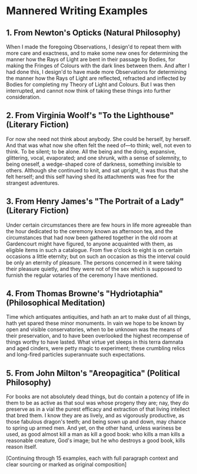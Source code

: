 # Mannered Writing Examples

## 1. From Newton's Opticks (Natural Philosophy)
When I made the foregoing Observations, I design'd to repeat them with more care and exactness, and to make some new ones for determining the manner how the Rays of Light are bent in their passage by Bodies, for making the Fringes of Colours with the dark lines between them. And after I had done this, I design'd to have made more Observations for determining the manner how the Rays of Light are reflected, refracted and inflected by Bodies for completing my Theory of Light and Colours. But I was then interrupted, and cannot now think of taking these things into further consideration.

## 2. From Virginia Woolf's "To the Lighthouse" (Literary Fiction)
For now she need not think about anybody. She could be herself, by herself. And that was what now she often felt the need of—to think; well, not even to think. To be silent; to be alone. All the being and the doing, expansive, glittering, vocal, evaporated; and one shrunk, with a sense of solemnity, to being oneself, a wedge-shaped core of darkness, something invisible to others. Although she continued to knit, and sat upright, it was thus that she felt herself; and this self having shed its attachments was free for the strangest adventures.

## 3. From Henry James's "The Portrait of a Lady" (Literary Fiction)
Under certain circumstances there are few hours in life more agreeable than the hour dedicated to the ceremony known as afternoon tea, and the circumstances that had now been gathered together in the old room at Gardencourt might have figured, to anyone acquainted with them, as eligible items in such a catalogue. From five o'clock to eight is on certain occasions a little eternity; but on such an occasion as this the interval could be only an eternity of pleasure. The persons concerned in it were taking their pleasure quietly, and they were not of the sex which is supposed to furnish the regular votaries of the ceremony I have mentioned.

## 4. From Thomas Browne's "Hydriotaphia" (Philosophical Meditation)
Time which antiquates antiquities, and hath an art to make dust of all things, hath yet spared these minor monuments. In vain we hope to be known by open and visible conservatories, when to be unknown was the means of their preservation, and to have been overlooked the highest recompense of things worthy to have lasted. What virtue yet sleeps in this terra damnata and aged cinders, were petty magic to experiment; these crumbling relics and long-fired particles superannuate such expectations.

## 5. From John Milton's "Areopagitica" (Political Philosophy)
For books are not absolutely dead things, but do contain a potency of life in them to be as active as that soul was whose progeny they are; nay, they do preserve as in a vial the purest efficacy and extraction of that living intellect that bred them. I know they are as lively, and as vigorously productive, as those fabulous dragon's teeth; and being sown up and down, may chance to spring up armed men. And yet, on the other hand, unless wariness be used, as good almost kill a man as kill a good book: who kills a man kills a reasonable creature, God's image; but he who destroys a good book, kills reason itself.

[Continuing through 15 examples, each with full paragraph context and clear sourcing or marked as original composition]